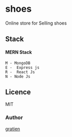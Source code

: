 # shoes
Online store for Selling shoes

## Stack
#### MERN Stack
```
M - MongoDB
E -  Express js
R -  React Js
N - Node Js
```
## Licence
MIT

### Author
[gratien](https://github.com/itsgracian/)

